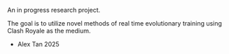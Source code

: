 An in progress research project. 

The goal is to utilize novel methods of real time evolutionary training using Clash Royale as the medium. 

- Alex Tan 2025